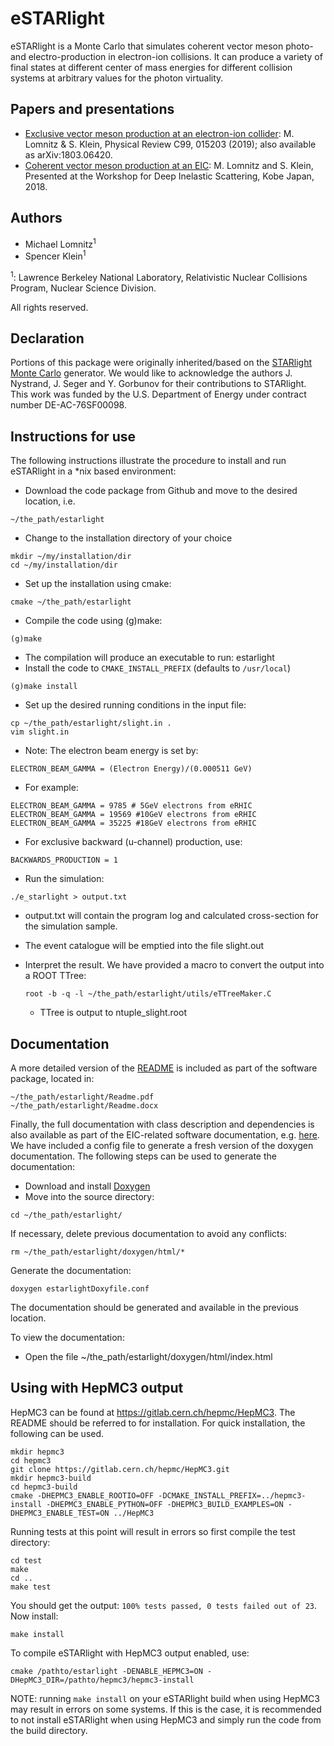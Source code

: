 # eSTARlight

eSTARlight is a Monte Carlo that simulates coherent vector meson photo- and electro-production in electron-ion collisions. It can produce a variety of final states at different center of mass energies for different collision systems at arbitrary values for the photon virtuality.


## Papers and presentations
* [Exclusive vector meson production at an electron-ion collider](https://arxiv.org/abs/1803.06420): M. Lomnitz & S. Klein, Physical Review C99, 015203 (2019); also available as arXiv:1803.06420.
* [Coherent vector meson production at an EIC](https://arxiv.org/abs/1805.08586): M. Lomnitz and S. Klein, Presented at the Workshop for Deep Inelastic Scattering, Kobe Japan, 2018.

## Authors
* Michael Lomnitz<sup>1</sup>
* Spencer Klein<sup>1</sup>

<sup>1</sup>: Lawrence Berkeley National Laboratory, Relativistic Nuclear Collisions Program, Nuclear Science Division.

All rights reserved.

## Declaration
Portions of this package were originally inherited/based on the [STARlight Monte Carlo](https://starlight.hepforge.org/) generator. We would like to acknowledge the authors J. Nystrand, J. Seger and Y. Gorbunov for their contributions to STARlight. This work was funded by the U.S. Department of Energy under contract number DE-AC-76SF00098.

## Instructions for use
The following instructions illustrate the procedure to install and run eSTARlight in a *nix based environment:

* Download the code package from Github and move to the desired location, i.e.
```
~/the_path/estarlight
```
* Change to the installation directory of your choice
```
mkdir ~/my/installation/dir
cd ~/my/installation/dir
```
* Set up the installation using cmake:
```
cmake ~/the_path/estarlight
```
* Compile the code using (g)make:
```
(g)make
```
* The compilation will produce an executable to run: estarlight
* Install the code to `CMAKE_INSTALL_PREFIX` (defaults to `/usr/local`)
```
(g)make install
```

* Set up the desired running conditions in the input file:
```
cp ~/the_path/estarlight/slight.in .
vim slight.in
```
  * Note: The electron beam energy is set by:
```
ELECTRON_BEAM_GAMMA = (Electron Energy)/(0.000511 GeV)
```
  * For example:
```
ELECTRON_BEAM_GAMMA = 9785 # 5GeV electrons from eRHIC
ELECTRON_BEAM_GAMMA = 19569 #10GeV electrons from eRHIC
ELECTRON_BEAM_GAMMA = 35225 #18GeV electrons from eRHIC
```
  * For exclusive backward (u-channel) production, use:
```
BACKWARDS_PRODUCTION = 1
```
* Run the simulation:
```
./e_starlight > output.txt
```
  * output.txt will contain the program log and calculated cross-section for the simulation sample.
  * The event catalogue will be emptied into the file slight.out
* Interpret the result. We have provided a macro to convert the output into a ROOT TTree:
  ```
  root -b -q -l ~/the_path/estarlight/utils/eTTreeMaker.C
  ```

   * TTree is output to ntuple_slight.root

## Documentation
A more detailed version of the [README](../blob/master/README.pdf) is included as part of the software package, located in:
```
~/the_path/estarlight/Readme.pdf
~/the_path/estarlight/Readme.docx
```

Finally, the full documentation with class description and dependencies is also available
as part of the EIC-related software documentation, e.g. [here](https://eic.github.io/doxygen/d9/da4/classe__starlight.html). We have included a config file to generate a fresh version of the doxygen documentation. The following steps can be used to generate the documentation:

* Download and install [Doxygen](https://www.stack.nl/~dimitri/doxygen/manual/install.html)
* Move into the source directory:
```
cd ~/the_path/estarlight/
```
If necessary, delete previous documentation to avoid any conflicts:
```
rm ~/the_path/estarlight/doxygen/html/*
```
Generate the documentation:
```
doxygen estarlightDoxyfile.conf
```
The documentation should be generated and available in the previous location.


To view the documentation:
- Open the file ~/the_path/estarlight/doxygen/html/index.html

## Using with HepMC3 output
HepMC3 can be found at https://gitlab.cern.ch/hepmc/HepMC3. The README should be referred to for installation. For quick installation, the following can be used.
```
mkdir hepmc3
cd hepmc3
git clone https://gitlab.cern.ch/hepmc/HepMC3.git
mkdir hepmc3-build
cd hepmc3-build
cmake -DHEPMC3_ENABLE_ROOTIO=OFF -DCMAKE_INSTALL_PREFIX=../hepmc3-install -DHEPMC3_ENABLE_PYTHON=OFF -DHEPMC3_BUILD_EXAMPLES=ON -DHEPMC3_ENABLE_TEST=ON ../HepMC3
```
Running tests at this point will result in errors so first compile the test directory:
```
cd test
make
cd ..
make test
```
You should get the output: `100% tests passed, 0 tests failed out of 23`.
Now install:
```
make install
```
To compile eSTARlight with HepMC3 output enabled, use:
```
cmake /pathto/estarlight -DENABLE_HEPMC3=ON -DHepMC3_DIR=/pathto/hepmc3/hepmc3-install
```
NOTE: running `make install` on your eSTARlight build when using HepMC3 may result in errors on some systems. If this is the case, it is recommended to not install eSTARlight when using HepMC3 and simply run the code from the build directory.
